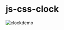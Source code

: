 # js-css-clock

![clockdemo](https://user-images.githubusercontent.com/32500591/59243609-13030680-8bce-11e9-8796-d8902c801f22.gif)

